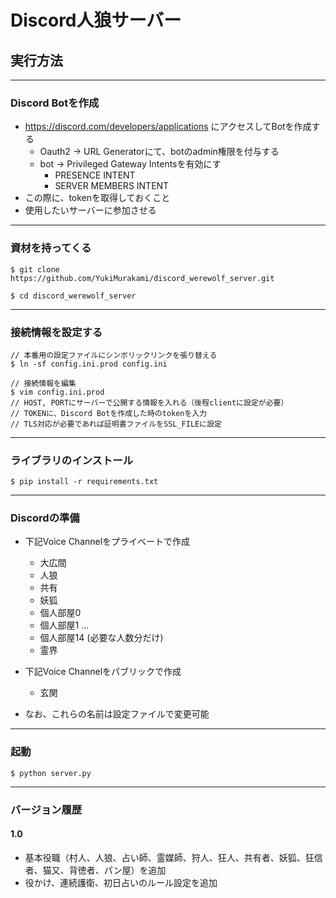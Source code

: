 # Discord人狼サーバー

## 実行方法
---
### Discord Botを作成
  - https://discord.com/developers/applications にアクセスしてBotを作成する
    - Oauth2 -> URL Generatorにて、botのadmin権限を付与する
    - bot -> Privileged Gateway Intentsを有効にす
      - PRESENCE INTENT
      - SERVER MEMBERS INTENT
  - この際に、tokenを取得しておくこと
  - 使用したいサーバーに参加させる
---
### 資材を持ってくる
```
$ git clone https://github.com/YukiMurakami/discord_werewolf_server.git

$ cd discord_werewolf_server
```
---
### 接続情報を設定する
```
// 本番用の設定ファイルにシンボリックリンクを張り替える
$ ln -sf config.ini.prod config.ini

// 接続情報を編集
$ vim config.ini.prod
// HOST, PORTにサーバーで公開する情報を入れる（後程clientに設定が必要）
// TOKENに、Discord Botを作成した時のtokenを入力
// TLS対応が必要であれば証明書ファイルをSSL_FILEに設定
```
---
### ライブラリのインストール
```
$ pip install -r requirements.txt
```
---
### Discordの準備
- 下記Voice Channelをプライベートで作成
  - 大広間
  - 人狼
  - 共有
  - 妖狐
  - 個人部屋0
  - 個人部屋1
  ...
  - 個人部屋14 (必要な人数分だけ)
  - 霊界
- 下記Voice Channelをパブリックで作成
  - 玄関

- なお、これらの名前は設定ファイルで変更可能
---
### 起動
```
$ python server.py
```

---
### バージョン履歴

#### 1.0
- 基本役職（村人、人狼、占い師、霊媒師、狩人、狂人、共有者、妖狐、狂信者、猫又、背徳者、パン屋）を追加
- 役かけ、連続護衛、初日占いのルール設定を追加

